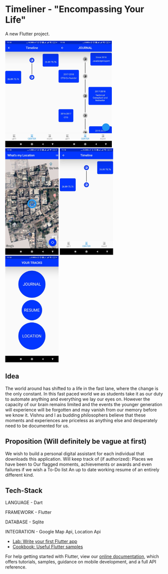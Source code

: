 # Timeliner - "Encompassing Your Life"

A new Flutter project.

<img src="https://github.com/vish198910/Timeliner/blob/master/appk.jpeg" width="170"><img src="https://github.com/vish198910/Timeliner/blob/master/terry.jpeg" width="170">
<img src="https://github.com/vish198910/Timeliner/blob/master/verse.jpeg" width="170">
<img src="https://github.com/vish198910/Timeliner/blob/master/show.jpeg" width="170">
<img src="https://github.com/vish198910/Timeliner/blob/master/last.jpeg" width="170">

## Idea

The world around has shifted to a life in the fast lane, where the change is the only constant. In this fast paced world we as students take it as our duty to automate anything and everything we lay our eyes on. 
However the capacity of our brain remains limited and the events the younger generation will experience will be forgotten and may vanish from our memory before we know it.
Vishnu and I as budding philosophers believe that these moments and experiences are priceless as anything else and desperately need to be documented for us. 


## Proposition   (Will definitely be vague at first)
We wish to build a personal digital assistant for each individual that downloads this application.
Will keep track of (if authorized):
    Places we have been to
    Our flagged moments, achievements or awards and even failures if we wish
    a To-Do list
    An up to date working resume of an entirely different kind.
    

## Tech-Stack
 LANGUAGE       - Dart
 
 FRAMEWORK      - Flutter
 
 DATABASE       - Sqlite
 
 INTEGRATION    - Google Map Api, Location Api
 



- [Lab: Write your first Flutter app](https://flutter.dev/docs/get-started/codelab)
- [Cookbook: Useful Flutter samples](https://flutter.dev/docs/cookbook)

For help getting started with Flutter, view our
[online documentation](https://flutter.dev/docs), which offers tutorials,
samples, guidance on mobile development, and a full API reference.
